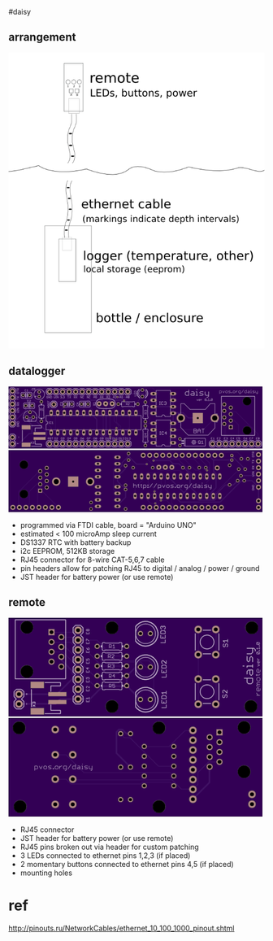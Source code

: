 #daisy

## arrangement

<img src="deploy.png">

## datalogger
<img src="daisy_top_render.png">

<img src="daisy_bottom_render.png">


- programmed via FTDI cable, board = "Arduino UNO"
- estimated < 100 microAmp sleep current
- DS1337 RTC with battery backup
- i2c EEPROM, 512KB storage
- RJ45 connector for 8-wire CAT-5,6,7 cable
- pin headers allow for patching RJ45 to digital / analog / power / ground
- JST header for battery power (or use remote)
## remote

<img src="daisy_remote_top_render.png">

<img src="daisy_remote_bottom_render.png">

- RJ45 connector
- JST header for battery power (or use remote)
- RJ45 pins broken out via header for custom patching
- 3 LEDs connected to ethernet pins 1,2,3 (if placed)
- 2 momentary buttons connected to ethernet pins 4,5 (if placed)
- mounting holes 

# ref

http://pinouts.ru/NetworkCables/ethernet_10_100_1000_pinout.shtml


